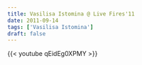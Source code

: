 ```yaml
---
title: Vasilisa Istomina @ Live Fires'11
date: 2011-09-14
tags: ['Vasilisa Istomina']
draft: false
---
```

{{< youtube qEidEg0XPMY >}}
